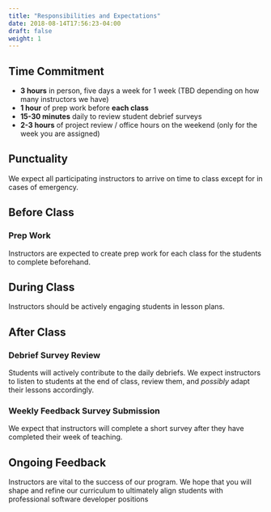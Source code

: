 ```yaml
---
title: "Responsibilities and Expectations"
date: 2018-08-14T17:56:23-04:00
draft: false
weight: 1
---
```


## Time Commitment
- __3 hours__ in person, five days a week for 1 week (TBD depending on how many instructors we have)
- __1 hour__ of prep work before __each class__
- __15-30 minutes__ daily to review student debrief surveys
- __2-3 hours__ of project review / office hours on the weekend (only for the week you are assigned)

<!-- # Class Structure (Move to lesson plan for orientation)
- 2 hours, twice a week for 3 weeks
- General class plan
    - Welcome, goals, warm-up (25 mins)
    - Lesson (25 mins)
    - Break (10 mins)
    - Discussion (50 mins)
    - Debrief (10 mins) -->

## Punctuality
We expect all participating instructors to arrive on time to class except for in cases of emergency.

## Before Class
### Prep Work
Instructors are expected to create prep work for each class for the students to complete beforehand.

## During Class
Instructors should be actively engaging students in lesson plans.

## After Class
### Debrief Survey Review
Students will actively contribute to the daily debriefs. We expect instructors to listen to students at the end of class, review them, and *possibly* adapt their lessons accordingly.

### Weekly Feedback Survey Submission
We expect that instructors will complete a short survey after they have completed their week of teaching.

## Ongoing Feedback
Instructors are vital to the success of our program. We hope that you will shape and refine our curriculum to ultimately align students with professional software developer positions
